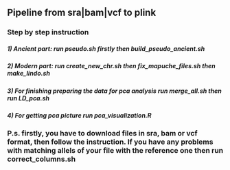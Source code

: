## Pipeline from sra|bam|vcf to plink
### Step by step instruction
#####   1) Ancient part: run pseudo.sh firstly then build_pseudo_ancient.sh
#####   2) Modern part: run create_new_chr.sh then fix_mapuche_files.sh then make_lindo.sh
#####   3) For finishing preparing the data for pca analysis run merge_all.sh then run LD_pca.sh
#####   4) For getting pca picture run pca_visualization.R
### P.s. firstly, you have to download files in sra, bam or vcf format, then follow the instruction. If you have any problems with matching allels of your file with the reference one then run correct_columns.sh
